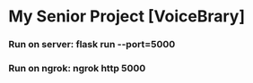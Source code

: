 # My Senior Project [VoiceBrary]

### Run on server: flask run --port=5000
### Run on ngrok: ngrok http 5000


